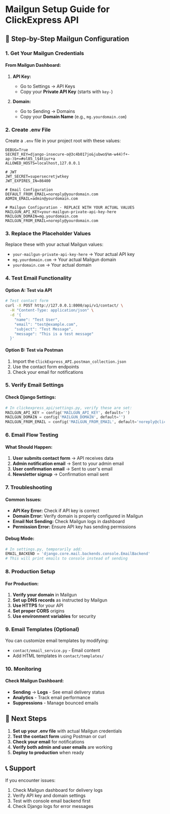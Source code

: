 # Mailgun Setup Guide for ClickExpress API

## 📧 Step-by-Step Mailgun Configuration

### 1. Get Your Mailgun Credentials

#### From Mailgun Dashboard:
1. **API Key:**
   - Go to Settings → API Keys
   - Copy your **Private API Key** (starts with `key-`)

2. **Domain:**
   - Go to Sending → Domains  
   - Copy your **Domain Name** (e.g., `mg.yourdomain.com`)

### 2. Create .env File

Create a `.env` file in your project root with these values:

```env
DEBUG=True
SECRET_KEY=django-insecure-o@3c4b017jo&jubwo$%m-w44)f+-ap-)b+=#ol85_l$4tiur+a
ALLOWED_HOSTS=localhost,127.0.0.1

# JWT
JWT_SECRET=supersecretjwtkey
JWT_EXPIRES_IN=86400

# Email Configuration
DEFAULT_FROM_EMAIL=noreply@yourdomain.com
ADMIN_EMAIL=admin@yourdomain.com

# Mailgun Configuration - REPLACE WITH YOUR ACTUAL VALUES
MAILGUN_API_KEY=your-mailgun-private-api-key-here
MAILGUN_DOMAIN=mg.yourdomain.com
MAILGUN_FROM_EMAIL=noreply@yourdomain.com
```

### 3. Replace the Placeholder Values

Replace these with your actual Mailgun values:
- `your-mailgun-private-api-key-here` → Your actual API key
- `mg.yourdomain.com` → Your actual Mailgun domain
- `yourdomain.com` → Your actual domain

### 4. Test Email Functionality

#### Option A: Test via API
```bash
# Test contact form
curl -X POST http://127.0.0.1:8000/api/v1/contact/ \
  -H "Content-Type: application/json" \
  -d '{
    "name": "Test User",
    "email": "test@example.com",
    "subject": "Test Message",
    "message": "This is a test message"
  }'
```

#### Option B: Test via Postman
1. Import the `ClickExpress_API.postman_collection.json`
2. Use the contact form endpoints
3. Check your email for notifications

### 5. Verify Email Settings

#### Check Django Settings:
```python
# In clickexpress_api/settings.py, verify these are set:
MAILGUN_API_KEY = config('MAILGUN_API_KEY', default='')
MAILGUN_DOMAIN = config('MAILGUN_DOMAIN', default='')
MAILGUN_FROM_EMAIL = config('MAILGUN_FROM_EMAIL', default='noreply@clickexpress.com')
```

### 6. Email Flow Testing

#### What Should Happen:
1. **User submits contact form** → API receives data
2. **Admin notification email** → Sent to your admin email
3. **User confirmation email** → Sent to user's email
4. **Newsletter signup** → Confirmation email sent

### 7. Troubleshooting

#### Common Issues:
- **API Key Error:** Check if API key is correct
- **Domain Error:** Verify domain is properly configured in Mailgun
- **Email Not Sending:** Check Mailgun logs in dashboard
- **Permission Error:** Ensure API key has sending permissions

#### Debug Mode:
```python
# In settings.py, temporarily add:
EMAIL_BACKEND = 'django.core.mail.backends.console.EmailBackend'
# This will print emails to console instead of sending
```

### 8. Production Setup

#### For Production:
1. **Verify your domain** in Mailgun
2. **Set up DNS records** as instructed by Mailgun
3. **Use HTTPS** for your API
4. **Set proper CORS** origins
5. **Use environment variables** for security

### 9. Email Templates (Optional)

You can customize email templates by modifying:
- `contact/email_service.py` - Email content
- Add HTML templates in `contact/templates/`

### 10. Monitoring

#### Check Mailgun Dashboard:
- **Sending** → **Logs** - See email delivery status
- **Analytics** - Track email performance
- **Suppressions** - Manage bounced emails

## 🎯 Next Steps

1. **Set up your .env file** with actual Mailgun credentials
2. **Test the contact form** using Postman or curl
3. **Check your email** for notifications
4. **Verify both admin and user emails** are working
5. **Deploy to production** when ready

## 📞 Support

If you encounter issues:
1. Check Mailgun dashboard for delivery logs
2. Verify API key and domain settings
3. Test with console email backend first
4. Check Django logs for error messages
